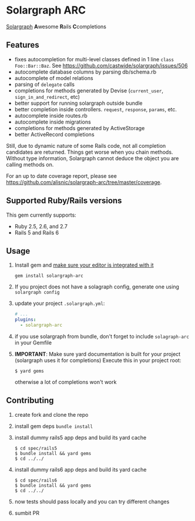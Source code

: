 # Solargraph ARC

[Solargraph](https://solargraph.org/) **A**wesome **R**ails **C**completions

## Features

- fixes autocompletion for multi-level classes defined in 1 line `class Foo::Bar::Baz`. See https://github.com/castwide/solargraph/issues/506
- autocomplete database columns by parsing db/schema.rb
- autocomplete of model relations
- parsing of `delegate` calls
- completions for methods generated by Devise (`current_user`, `sign_in_and_redirect`, etc)
- better support for running solargraph outside bundle
- better completion inside controllers. `request`, `response`, `params`, etc.
- autocomplete inside routes.rb
- autocomplete inside migrations
- completions for methods generated by ActiveStorage
- better ActiveRecord completions

Still, due to dynamic nature of some Rails code, not all completion candidates are returned. Things get worse when you chain methods.
Without type information, Solargraph cannot deduce the object you are calling methods on.

For an up to date coverage report, please see https://github.com/alisnic/solargraph-arc/tree/master/coverage.

## Supported Ruby/Rails versions

This gem currently supports:
- Ruby 2.5, 2.6, and 2.7
- Rails 5 and Rails 6

## Usage

1. Install gem and [make sure your editor is integrated with it](https://solargraph.org/)

    ```
    gem install solargraph-arc
    ```

2. If you project does not have a solagraph config, generate one using `solargraph config`
2. update your project `.solargraph.yml`:

    ```yml
    # ...
    plugins:
      - solargraph-arc
    ```
2. if you use solargraph from bundle, don't forget to include `solagraph-arc` in your Gemfile
2. **IMPORTANT**: Make sure yard documentation is built for your project (solargraph uses it for completions)
Execute this in your project root:

    ```
    $ yard gems
    ```

    otherwise a lot of completions won't work

## Contributing

1. create fork and clone the repo
2. install gem deps `bundle install`
3. install dummy rails5 app deps and build its yard cache

    ```
    $ cd spec/rails5
    $ bundle install && yard gems
    $ cd ../../
    ```

3. install dummy rails6 app deps and build its yard cache

    ```
    $ cd spec/rails6
    $ bundle install && yard gems
    $ cd ../../
    ```
4. now tests should pass locally and you can try different changes
5. sumbit PR
